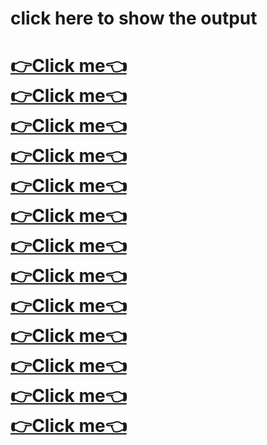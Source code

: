 <h1>click here to show the output<h1>
<a href="https://jitu-jk.github.io/Cap_782/ca1.html">👉Click me👈</a><br>
<a href="https://jitu-jk.github.io/Cap_782/boxmodel.html">👉Click me👈</a><br>
<a href="https://jitu-jk.github.io/Cap_782/ca2.html">👉Click me👈</a><br>
<a href="https://jitu-jk.github.io/Cap_782/cadesign.html">👉Click me👈</a><br>
<a href="https://jitu-jk.github.io/Cap_782/first.html">👉Click me👈</a><br>
<a href="https://jitu-jk.github.io/Cap_782/card.html">👉Click me👈</a><br>
<a href="https://jitu-jk.github.io/Cap_782/first_design.html">👉Click me👈</a><br>
<a href="https://jitu-jk.github.io/Cap_782/grid_design2.html">👉Click me👈</a><br>
<a href="https://jitu-jk.github.io/Cap_782/grid.html">👉Click me👈</a><br>
<a href="https://jitu-jk.github.io/Cap_782/grid_design2.html">👉Click me👈</a><br>
<a href="https://jitu-jk.github.io/Cap_782/realestate.html">👉Click me👈</a><br>
<a href="https://jitu-jk.github.io/Cap_782/responsive_web.html">👉Click me👈</a><br>
<a href="https://jitu-jk.github.io/Cap_782/second_design.html">👉Click me👈</a><br>
